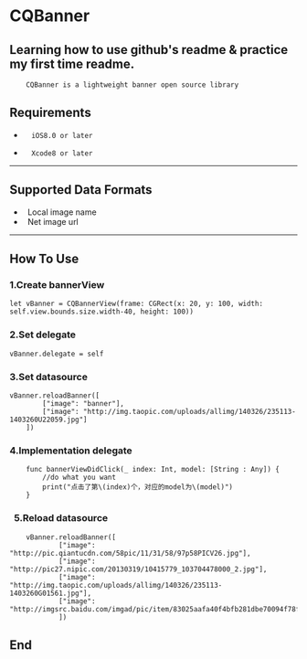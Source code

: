 # CQBanner
##  Learning how to use github's readme & practice my first time readme.
        CQBanner is a lightweight banner open source library
##  Requirements
*       iOS8.0 or later
*       Xcode8 or later
------
##  Supported Data Formats
*   Local image name
*   Net image url

------
##  How To Use
### 1.Create bannerView
    let vBanner = CQBannerView(frame: CGRect(x: 20, y: 100, width: self.view.bounds.size.width-40, height: 100))
###    2.Set delegate
    vBanner.delegate = self
###    3.Set datasource
    vBanner.reloadBanner([
            ["image": "banner"],
            ["image": "http://img.taopic.com/uploads/allimg/140326/235113-1403260U22059.jpg"]
        ])
###    4.Implementation delegate
        func bannerViewDidClick(_ index: Int, model: [String : Any]) {
            //do what you want
            print("点击了第\(index)个，对应的model为\(model)")
        }
###    5.Reload datasource
        vBanner.reloadBanner([
                ["image": "http://pic.qiantucdn.com/58pic/11/31/58/97p58PICV26.jpg"],
                ["image": "http://pic27.nipic.com/20130319/10415779_103704478000_2.jpg"],
                ["image": "http://img.taopic.com/uploads/allimg/140326/235113-1403260G01561.jpg"],
                ["image": "http://imgsrc.baidu.com/imgad/pic/item/83025aafa40f4bfb281dbe70094f78f0f63618c0.jpg"],
                ])
##  End

